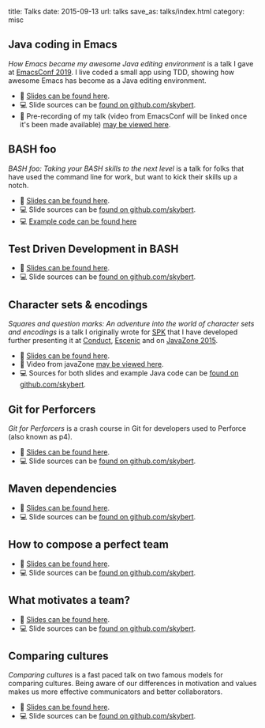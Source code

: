 title: Talks
date: 2015-09-13
url: talks
save_as: talks/index.html
category: misc

## Java coding in Emacs

*How Emacs became my awesome Java editing environment* is a talk I
gave at [EmacsConf 2019](https://emacsconf.org/2019). I live coded a
small app using TDD, showing how awesome Emacs has become as a Java
editing environment.

- 📖 [Slides can be found here](2019-awesome-java).
- 💻 Slide sources can be [found on
  github.com/skybert](https://github.com/skybert/skybert-net/tree/master/src/talks/2019-awesome-java/slides.md).
- 🎥 Pre-recording of my talk (video from EmacsConf will be linked once
  it's been made available) [may be viewed
  here](http://skybert.net/emacs/2019-10-23-emacsconf-java.webm).

## BASH foo

*BASH foo: Taking your BASH skills to the next level* is a talk for
folks that have used the command line for work, but want to kick their
skills up a notch.

- 📖 [Slides can be found here](bash-foo).
- 💻 Slide sources can be
[found on github.com/skybert](https://github.com/skybert/skybert-net/tree/master/src/talks/bash-foo).
- 💻 [Example code can be found here](https://gitlab.com/skybert/gone)

## Test Driven Development in BASH

- 📖 [Slides can be found here](bash-tdd).
- 💻 Slide sources can be
  [found on github.com/skybert](https://github.com/skybert/skybert-net/tree/master/src/talks/bash-tdd).

## Character sets & encodings

*Squares and question marks: An adventure into the world of character
sets and encodings* is a talk I originally wrote for
[SPK](http://spk.no) that I have developed further presenting it at
[Conduct](http://conduct.no), [Escenic](http://escenic.com) and on
[JavaZone 2015](https://vimeo.com/138873442).

- 📖 [Slides can be found here](charset-and-encoding).
- 🎥 Video from javaZone [may be viewed here](https://vimeo.com/138873442).
- 💻 Sources for both slides and example Java code can be
[found on github.com/skybert](https://github.com/skybert/skybert-net/tree/master/src/talks/charset-and-encoding).

## Git for Perforcers

*Git for Perforcers* is a crash course in Git for developers used to
Perforce (also known as p4).

- 📖 [Slides can be found here](git-for-perforcers).
- 💻 Slide sources can be
[found on github.com/skybert](https://github.com/skybert/skybert-net/tree/master/src/talks/git-for-perforcers).


## Maven dependencies

- 📖 [Slides can be found here](maven-dependencies).
- 💻 Slide sources can be
[found on github.com/skybert](https://github.com/skybert/skybert-net/tree/master/src/talks/maven-dependencies).

## How to compose a perfect team

- 📖 [Slides can be found here](belbin).
- 💻 Slide sources can be
[found on github.com/skybert](https://github.com/skybert/skybert-net/tree/master/src/talks/belbin).

## What motivates a team?
- 📖 [Slides can be found here](motivation).
- 💻 Slide sources can be
[found on github.com/skybert](https://github.com/skybert/skybert-net/tree/master/src/talks/motivation).

## Comparing cultures

*Comparing cultures* is a fast paced talk on two famous models for
comparing cultures. Being aware of our differences in motivation and
values makes us more effective communicators and better
collaborators.

- 📖 [Slides can be found here](comparing-cultures).
- 💻 Slide sources can be
[found on github.com/skybert](https://github.com/skybert/skybert-net/tree/master/src/talks/comparing-cultures).
